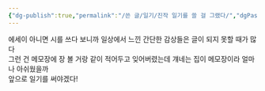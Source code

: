 ```yaml
---
{"dg-publish":true,"permalink":"/쓴 글/일기/진작 일기를 쓸 걸 그랬다/","dgPassFrontmatter":true}
---
```


에세이 아니면 시를 쓰다 보니까 일상에서 느낀 간단한 감상들은 글이 되지 못할 때가 많다  
그런 건 메모장에 장 볼 거랑 같이 적어두고 잊어버렸는데 걔네는 집이 메모장이라 얼마나 아쉬웠을까  
앞으로 일기를 써야겠다!